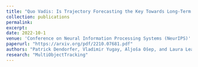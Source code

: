 ```yaml
---
title: "Quo Vadis: Is Trajectory Forecasting the Key Towards Long-Term Multi-Object Tracking?"
collection: publications
permalink: 
excerpt: 
date: 2022-10-1
venue: 'Conference on Neural Information Processing Systems (NeurIPS)'
paperurl: "https://arxiv.org/pdf/2210.07681.pdf"
authors: "Patrick Dendorfer, Vladimir Yugay, Aljoša Ošep, and Laura Leal-Taixé"
research: "MultiObjectTracking"
---
```

